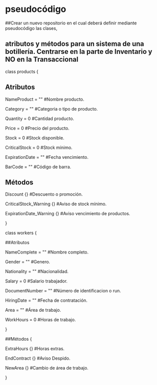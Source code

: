 # pseudocódigo

##Crear un nuevo repositorio en el cual deberá definir mediante pseudocódigo las clases, 

## atributos y métodos para un sistema de una botillería. Centrarse en la parte de Inventario y NO en la Transaccional

class products
{ 

## Atributos

 NameProduct = ""  #Nombre producto.
 
 Category = "" #Categoria o tipo de producto.
 
 Quantity = 0 #Cantidad producto.
 
 Price = 0 #Precio del producto.
 
 Stock = 0 #Stock disponible.
 
 CriticalStock = 0 #Stock mínimo.
 
 ExpirationDate = "" #Fecha vencimiento.
 
 BarCode = "" #Código de barra.
 
 ## Métodos
 
 Discount {} #Descuento o promoción.
 
 CriticalStock_Warning {} #Aviso de stock mínimo.
 
 ExpirationDate_Warning {} #Aviso vencimiento de productos.
 
 }
 
 class workers
 {
 
 ##Atributos
 
 NameComplete = "" #Nombre completo.
 
 Gender = "" #Genero.
 
 Nationality = "" #Nacionalidad.
 
 Salary = 0 #Salario trabajador.
 
 DocumentNumber = "" #Número de identificacion o run.
 
 HiringDate = "" #Fecha de contratación.
 
 Area = "" #Área de trabajo.
 
 WorkHours = 0 #Horas de trabajo.
 
 }
 
 ##Métodos
 {
 
 ExtraHours {} #Horas extras.
 
 EndContract {} #Aviso Despido.
 
 NewArea {} #Cambio de área de trabajo.
 
 }
